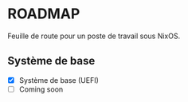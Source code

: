 # ROADMAP

Feuille de route pour un poste de travail sous NixOS.


## Système de base

- [x] Système de base (UEFI)
- [ ] Coming soon
